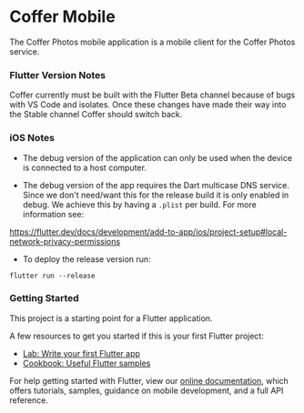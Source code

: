 # Coffer Mobile
The Coffer Photos mobile application is a mobile client for the Coffer Photos service.

### Flutter Version Notes
Coffer currently must be built with the Flutter Beta channel because of bugs with VS Code and isolates.  Once these changes have made their way into the Stable channel Coffer should switch back.



### iOS Notes
- The debug version of the application can only be used when the device is connected to a host computer.

- The debug version of the app requires the Dart multicase DNS service.  Since we don't need/want this for the release build it is only enabled in debug.  We achieve this by having a `.plist` per build.  For more information see:

https://flutter.dev/docs/development/add-to-app/ios/project-setup#local-network-privacy-permissions

- To deploy the release version run:

```
flutter run --release
```

### Getting Started

This project is a starting point for a Flutter application.

A few resources to get you started if this is your first Flutter project:

- [Lab: Write your first Flutter app](https://flutter.dev/docs/get-started/codelab)
- [Cookbook: Useful Flutter samples](https://flutter.dev/docs/cookbook)

For help getting started with Flutter, view our
[online documentation](https://flutter.dev/docs), which offers tutorials,
samples, guidance on mobile development, and a full API reference.
